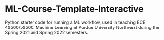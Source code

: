 # ML-Course-Template-Interactive
 Python starter code for running a ML workflow, used in teaching ECE 49500/59500: Machine Learning at Purdue University Northwest during the Spring 2021 and Spring 2022 semesters.
